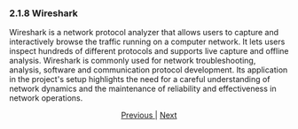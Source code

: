 ### 2.1.8 Wireshark 

Wireshark is a network protocol analyzer that allows users to capture and interactively browse the traffic running on a computer network. It lets users inspect hundreds of different protocols and supports live capture and offline analysis. Wireshark is commonly used for network troubleshooting, analysis, software and communication protocol development. Its application in the project's setup highlights the need for a careful understanding of network dynamics and the maintenance of reliability and effectiveness in network operations. 

<div style="text-align: center;">
    <a href="/5gtechtribe/Documentations/Project_Architecture/2.1.7_NextCloud.md">Previous </a> | <a href="#">Next</a>
</div>